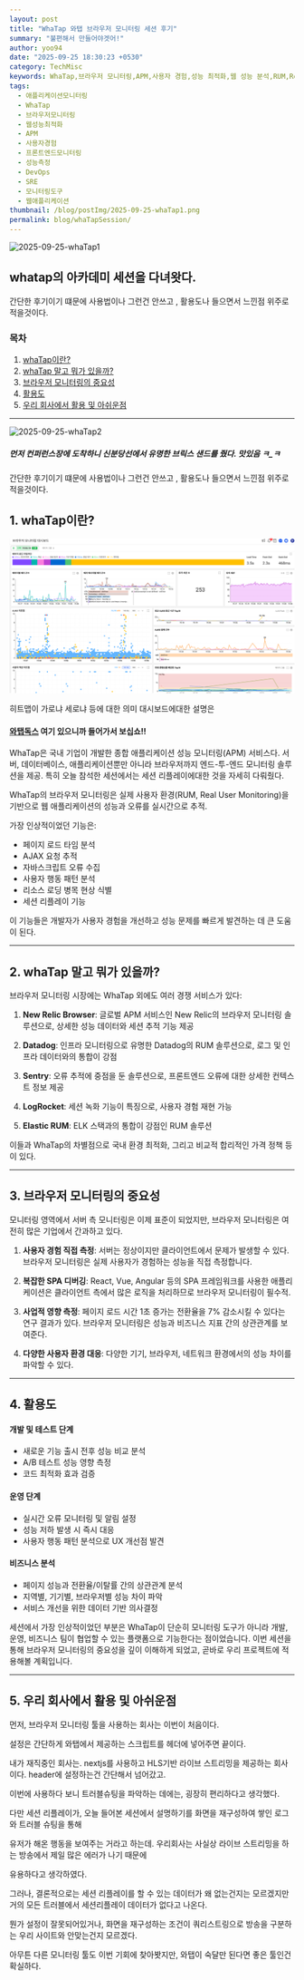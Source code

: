 ```yaml
---
layout: post
title: "WhaTap 와탭 브라우저 모니터링 세션 후기"
summary: "불편해서 만들어야겟어!"
author: yoo94
date: "2025-09-25 18:30:23 +0530"
category: TechMisc
keywords: WhaTap,브라우저 모니터링,APM,사용자 경험,성능 최적화,웹 성능 분석,RUM,Real User Monitoring,페이지 로드 타임,오류 추적,사용자 행동 분석,프론트엔드 모니터링,SPA 모니터링,웹 비타민
tags:
  - 애플리케이션모니터링
  - WhaTap
  - 브라우저모니터링
  - 웹성능최적화
  - APM
  - 사용자경험
  - 프론트엔드모니터링
  - 성능측정
  - DevOps
  - SRE
  - 모니터링도구
  - 웹애플리케이션
thumbnail: /blog/postImg/2025-09-25-whaTap1.png
permalink: blog/whaTapSession/
---
```

![2025-09-25-whaTap1](/blog/postImg/2025-09-25-whaTap1.png)

## whatap의 아카데미 세션을 다녀왓다.

간단한 후기이기 떄문에 사용법이나 그런건 안쓰고 , 활용도나 들으면서 느낀점 위주로 적을것이다.


### 목차
1. [whaTap이란? ](#1-whaTap이란?)
2. [whaTap 말고 뭐가 있을까?](#2-whaTap-말고-뭐가-있을까?)
3. [브라우저 모니터링의 중요성](#3-브라우저-모니터링의-중요성)
4. [활용도](#4-활용도)
5. [우리 회사에서 활용 및 아쉬운점](#5-우리-회사에서-활용-및-아쉬운점)

---

![2025-09-25-whaTap2](/blog/postImg/2025-09-25-whaTap2.png)

##### 먼저 컨퍼런스장에 도착하니 신분당선에서 유명한 브릭스 샌드를 줬다. 맛있음 ㅋ_ㅋ

간단한 후기이기 떄문에 사용법이나 그런건 안쓰고 , 활용도나 들으면서 느낀점 위주로 적을것이다.

## 1. whaTap이란?

![2025-09-25-whaTap3](/blog/postImg/2025-09-25-whaTap3.png)

히트맵이 가로냐 세로냐 등에 대한 의미 대시보드에대한 설명은 

#### [와탭독스](https://docs.whatap.io/) 여기 있으니까 들어가서 보십쇼!!

WhaTap은 국내 기업이 개발한 종합 애플리케이션 성능 모니터링(APM) 서비스다. 
서버, 데이터베이스, 애플리케이션뿐만 아니라 브라우저까지 엔드-투-엔드 모니터링 솔루션을 제공. 
특히 오늘 참석한 세션에서는 세션 리플레이에대한 것을 자세히 다뤄줬다.

WhaTap의 브라우저 모니터링은 실제 사용자 환경(RUM, Real User Monitoring)을 기반으로 웹 애플리케이션의 성능과 오류를 실시간으로 추적. 

가장 인상적이었던 기능은:

- 페이지 로드 타임 분석
- AJAX 요청 추적
- 자바스크립트 오류 수집
- 사용자 행동 패턴 분석
- 리소스 로딩 병목 현상 식별
- 세션 리플레이 기능

이 기능들은 개발자가 사용자 경험을 개선하고 성능 문제를 빠르게 발견하는 데 큰 도움이 된다.

---

## 2. whaTap 말고 뭐가 있을까?

브라우저 모니터링 시장에는 WhaTap 외에도 여러 경쟁 서비스가 있다:

1. **New Relic Browser**: 글로벌 APM 서비스인 New Relic의 브라우저 모니터링 솔루션으로, 상세한 성능 데이터와 세션 추적 기능 제공

2. **Datadog**: 인프라 모니터링으로 유명한 Datadog의 RUM 솔루션으로, 로그 및 인프라 데이터와의 통합이 강점

3. **Sentry**: 오류 추적에 중점을 둔 솔루션으로, 프론트엔드 오류에 대한 상세한 컨텍스트 정보 제공

4. **LogRocket**: 세션 녹화 기능이 특징으로, 사용자 경험 재현 가능

5. **Elastic RUM**: ELK 스택과의 통합이 강점인 RUM 솔루션

이들과 WhaTap의 차별점으로 국내 환경 최적화, 그리고 비교적 합리적인 가격 정책 등이 있다.

---

## 3. 브라우저 모니터링의 중요성

모니터링 영역에서 서버 측 모니터링은 이제 표준이 되었지만, 브라우저 모니터링은 여전히 많은 기업에서 간과하고 있다.

1. **사용자 경험 직접 측정**: 서버는 정상이지만 클라이언트에서 문제가 발생할 수 있다. 브라우저 모니터링은 실제 사용자가 경험하는 성능을 직접 측정합니다.

2. **복잡한 SPA 디버깅**: React, Vue, Angular 등의 SPA 프레임워크를 사용한 애플리케이션은 클라이언트 측에서 많은 로직을 처리하므로 브라우저 모니터링이 필수적.

3. **사업적 영향 측정**: 페이지 로드 시간 1초 증가는 전환율을 7% 감소시킬 수 있다는 연구 결과가 있다. 브라우저 모니터링은 성능과 비즈니스 지표 간의 상관관계를 보여준다.

4. **다양한 사용자 환경 대응**: 다양한 기기, 브라우저, 네트워크 환경에서의 성능 차이를 파악할 수 있다.

---

## 4. 활용도

#### 개발 및 테스트 단계
- 새로운 기능 출시 전후 성능 비교 분석
- A/B 테스트 성능 영향 측정
- 코드 최적화 효과 검증

#### 운영 단계
- 실시간 오류 모니터링 및 알림 설정
- 성능 저하 발생 시 즉시 대응
- 사용자 행동 패턴 분석으로 UX 개선점 발견

#### 비즈니스 분석
- 페이지 성능과 전환율/이탈률 간의 상관관계 분석
- 지역별, 기기별, 브라우저별 성능 차이 파악
- 서비스 개선을 위한 데이터 기반 의사결정

세션에서 가장 인상적이었던 부분은 WhaTap이 단순히 모니터링 도구가 아니라 개발, 운영, 비즈니스 팀이 협업할 수 있는 플랫폼으로 기능한다는 점이었습니다. 이번 세션을 통해 브라우저 모니터링의 중요성을 깊이 이해하게 되었고, 곧바로 우리 프로젝트에 적용해볼 계획입니다.

---

## 5. 우리 회사에서 활용 및 아쉬운점

먼저, 브라우저 모니터링 툴을 사용하는 회사는 이번이 처음이다. 

설정은 간단하게 와탭에서 제공하는 스크립트를 헤더에 넣어주면 끝이다. 

내가 재직중인 회사는.  nextjs를 사용하고 HLS기반 라이브 스트리밍을 제공하는 회사이다.
header에 설정하는건 간단해서 넘어갔고.

이번에 사용하다 보니 트러블슈팅을 파악하는 데에는, 굉장히 편리하다고 생각했다.

다만 세션 리플레이가, 오늘 들어본 세션에서 설명하기를  화면을 재구성하여 쌓인 로그와 트러블 슈팅을 통해

유저가 해온 행동을 보여주는 거라고 하는데. 우리회사는 사실상 라이브 스트리밍을 하는 방송에서 제일 많은 에러가 나기 때문에

유용하다고 생각하였다.

 그러나, 결론적으로는 세션 리플레이를 할 수 있는 데이터가 왜 없는건지는 모르겠지만 거의 모든 트러블에서 세션리플레이 데이터가 없다고 나온다.
 
 뭔가 설정이 잘못되어있거나, 화면을 재구성하는 조건이 쿼리스트링으로 방송을 구분하는 우리 사이트와 안맞는건지 모르겠다.

아무튼 다른 모니터링 툴도 이번 기회에 찾아봣지만, 와탭이 숙달만 된다면 좋은 툴인건 확실하다.